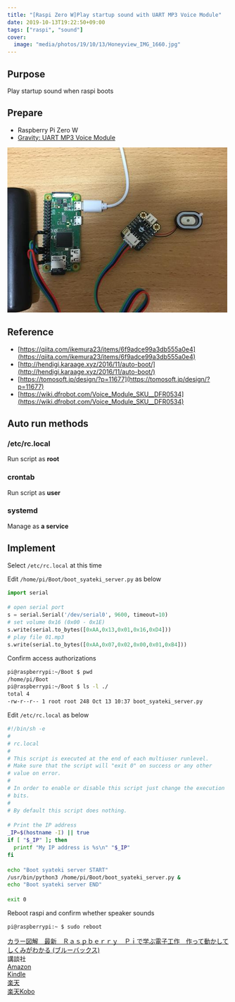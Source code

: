 ```yaml
---
title: "[Raspi Zero W]Play startup sound with UART MP3 Voice Module"
date: 2019-10-13T19:22:50+09:00
tags: ["raspi", "sound"]
cover:
  image: "media/photos/19/10/13/Honeyview_IMG_1660.jpg"
---
```


## Purpose
Play startup sound when raspi boots

## Prepare
- Raspberry Pi Zero W
- [Gravity: UART MP3 Voice Module](https://www.dfrobot.com/product-1741.html)

![](/media/markdownx/f8d943c7-69cb-4477-9868-0c944e71dbf6.jpg)

## Reference
- [https://qiita.com/ikemura23/items/6f9adce99a3db555a0e4](https://qiita.com/ikemura23/items/6f9adce99a3db555a0e4)
- [http://hendigi.karaage.xyz/2016/11/auto-boot/](http://hendigi.karaage.xyz/2016/11/auto-boot/)
- [https://tomosoft.jp/design/?p=11677](https://tomosoft.jp/design/?p=11677)
- [https://wiki.dfrobot.com/Voice_Module_SKU__DFR0534](https://wiki.dfrobot.com/Voice_Module_SKU__DFR0534)

## Auto run methods
### /etc/rc.local
Run script as **root**

### crontab
Run script as **user**

### systemd
Manage as **a service**

## Implement
Select `/etc/rc.local` at this time

Edit `/home/pi/Boot/boot_syateki_server.py` as below
```python
import serial

# open serial port
s = serial.Serial('/dev/serial0', 9600, timeout=10)
# set volume 0x16 (0x00 - 0x1E)
s.write(serial.to_bytes([0xAA,0x13,0x01,0x16,0xD4]))
# play file 01.mp3
s.write(serial.to_bytes([0xAA,0x07,0x02,0x00,0x01,0xB4]))
```

Confirm access authorizations
```bash
pi@raspberrypi:~/Boot $ pwd
/home/pi/Boot
pi@raspberrypi:~/Boot $ ls -l ./
total 4
-rw-r--r-- 1 root root 248 Oct 13 10:37 boot_syateki_server.py
```

Edit `/etc/rc.local` as below
```bash
#!/bin/sh -e
#
# rc.local
#
# This script is executed at the end of each multiuser runlevel.
# Make sure that the script will "exit 0" on success or any other
# value on error.
#
# In order to enable or disable this script just change the execution
# bits.
#
# By default this script does nothing.

# Print the IP address
_IP=$(hostname -I) || true
if [ "$_IP" ]; then
  printf "My IP address is %s\n" "$_IP"
fi

echo "Boot syateki server START"
/usr/bin/python3 /home/pi/Boot/boot_syateki_server.py &
echo "Boot syateki server END"

exit 0
```

Reboot raspi and confirm whether speaker sounds
```bash
pi@raspberrypi:~ $ sudo reboot
```

<div class="kattene">
    <div class="kattene__infopart">
      <div class="kattene__title"><a target="_blank" rel="noopener" href="https://www.amazon.co.jp/gp/product/B01IETZKR6/ref=as_li_tl?ie=UTF8&camp=247&creative=1211&creativeASIN=B01IETZKR6&linkCode=as2&tag=kouya17-22&linkId=b537eb9ffe9e6f4b96ac07e8be6efac4">カラー図解　最新　Ｒａｓｐｂｅｒｒｙ　Ｐｉで学ぶ電子工作　作って動かしてしくみがわかる (ブルーバックス)</a></div>
      <div class="kattene__description">講談社</div>
      <div class="kattene__btns __four">
        <div><a class="kattene__btn __orange" target="_blank" rel="noopener" href="https://www.amazon.co.jp/gp/product/4062579774/ref=as_li_tl?ie=UTF8&camp=247&creative=1211&creativeASIN=4062579774&linkCode=as2&tag=kouya17-22&linkId=6563a6074a793df5e5b32b5b072a201c">Amazon</a></div>
        <div><a class="kattene__btn __blue" target="_blank" rel="noopener" href="https://www.amazon.co.jp/gp/product/B01IETZKR6/ref=as_li_tl?ie=UTF8&camp=247&creative=1211&creativeASIN=B01IETZKR6&linkCode=as2&tag=kouya17-22&linkId=b537eb9ffe9e6f4b96ac07e8be6efac4">Kindle</a></div>
        <div><a class="kattene__btn __red" target="_blank" rel="noopener" href="https://hb.afl.rakuten.co.jp/ichiba/1585b2d3.e3af76f2.1585b2d4.494d3f80/?pc=https%3A%2F%2Fitem.rakuten.co.jp%2Fbook%2F14285361%2F&link_type=hybrid_url&ut=eyJwYWdlIjoiaXRlbSIsInR5cGUiOiJoeWJyaWRfdXJsIiwic2l6ZSI6IjI0MHgyNDAiLCJuYW0iOjEsIm5hbXAiOiJyaWdodCIsImNvbSI6MSwiY29tcCI6ImxlZnQiLCJwcmljZSI6MSwiYm9yIjoxLCJjb2wiOjAsImJidG4iOjEsInByb2QiOjB9">楽天</a></div>
        <div><a class="kattene__btn __green" target="_blank" rel="noopener" href="https://hb.afl.rakuten.co.jp/ichiba/1592b466.7f5ea7c8.1592b467.70471b78/?pc=https%3A%2F%2Fitem.rakuten.co.jp%2Frakutenkobo-ebooks%2F8f9698cf905b329bafbb5a2beba4624b%2F&link_type=hybrid_url&ut=eyJwYWdlIjoiaXRlbSIsInR5cGUiOiJoeWJyaWRfdXJsIiwic2l6ZSI6IjI0MHgyNDAiLCJuYW0iOjEsIm5hbXAiOiJyaWdodCIsImNvbSI6MSwiY29tcCI6ImxlZnQiLCJwcmljZSI6MSwiYm9yIjoxLCJjb2wiOjAsImJidG4iOjEsInByb2QiOjB9】">楽天Kobo</a></div>
      </div>
    </div>
</div>